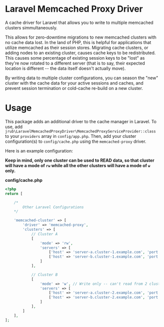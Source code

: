 # Laravel Memcached Proxy Driver

A cache driver for Laravel that allows you to write to multiple memcached clusters simmultaneously.

This allows for zero-downtime migrations to new memcached clusters with no cache data lost. In the land of PHP, this is helpful for applications that utilize memcached as their session stores. Migrating cache clusters, or adding nodes to an existing cluster, causes cache keys to be redistributed. This causes some percentage of existing session keys to be "lost" as they're now rotated to a different server (that is to say, their expected location is different -- the data itself doesn't actually move).

By writing data to multiple cluster configurations, you can season the "new" cluster with the cache data for your active sessions and caches, and prevent session termination or cold-cache re-build on a new cluster.

# Usage

This package adds an additional driver to the cache manager in Laravel. To use, add `jrub\LaravelMemcachedProxyDriver\MemcachedProxyServiceProvider::class` to your `providers` array in `config/app.php`. Then, add your cluster configuration(s) to `config/cache.php` using the `memcached-proxy` driver.

Here is an example configuration:

**Keep in mind, only one cluster can be used to READ data, so that cluster will have a mode of `rw` while all the other clusters will have a mode of `w` only.**

**config/cache.php**
```php
<?php
return [

    /*
        Other Laravel Configurations
    */

    'memcached-cluster' => [
        'driver' => 'memcached-proxy',
        'clusters' => [
            // Cluster A
            [
                'mode' => 'rw',
                'servers' => [
                    ['host' => 'server-a.cluster-1.example.com', 'port' => 11211, 'weight' => 100],
                    ['host' => 'server-b.cluster-1.example.com', 'port' => 11211, 'weight' => 100],
                ]
            ],

            // Cluster B
            [
                'mode' => 'w', // Write only -- can't read from 2 clusters
                'servers' => [
                    ['host' => 'server-a.cluster-2.example.com', 'port' => 11211, 'weight' => 100],
                    ['host' => 'server-b.cluster-2.example.com', 'port' => 11211, 'weight' => 100],
                ]
            ],
        ]
    ],
];
```

